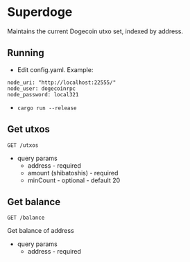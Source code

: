 # Superdoge

Maintains the current Dogecoin utxo set, indexed by address.

## Running
- Edit config.yaml. Example:
```
node_uri: "http://localhost:22555/"
node_user: dogecoinrpc
node_password: local321
```
- `cargo run --release`

## Get utxos

`GET /utxos`
* query params
  * address - required
  * amount (shibatoshis) - required
  * minCount - optional - default 20


## Get balance

`GET /balance`

Get balance of address
* query params
  * address - required
